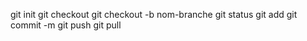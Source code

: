 git init 
git checkout 
git checkout -b nom-branche
git status
git add
git commit -m
git push 
git pull